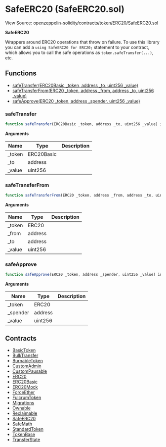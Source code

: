 # SafeERC20 (SafeERC20.sol)

View Source: [openzeppelin-solidity/contracts/token/ERC20/SafeERC20.sol](../openzeppelin-solidity/contracts/token/ERC20/SafeERC20.sol)

**SafeERC20**

Wrappers around ERC20 operations that throw on failure.
To use this library you can add a `using SafeERC20 for ERC20;` statement to your contract,
which allows you to call the safe operations as `token.safeTransfer(...)`, etc.

## Functions

- [safeTransfer(ERC20Basic _token, address _to, uint256 _value)](#safetransfer)
- [safeTransferFrom(ERC20 _token, address _from, address _to, uint256 _value)](#safetransferfrom)
- [safeApprove(ERC20 _token, address _spender, uint256 _value)](#safeapprove)

### safeTransfer

```js
function safeTransfer(ERC20Basic _token, address _to, uint256 _value) internal nonpayable
```

**Arguments**

| Name        | Type           | Description  |
| ------------- |------------- | -----|
| _token | ERC20Basic |  | 
| _to | address |  | 
| _value | uint256 |  | 

### safeTransferFrom

```js
function safeTransferFrom(ERC20 _token, address _from, address _to, uint256 _value) internal nonpayable
```

**Arguments**

| Name        | Type           | Description  |
| ------------- |------------- | -----|
| _token | ERC20 |  | 
| _from | address |  | 
| _to | address |  | 
| _value | uint256 |  | 

### safeApprove

```js
function safeApprove(ERC20 _token, address _spender, uint256 _value) internal nonpayable
```

**Arguments**

| Name        | Type           | Description  |
| ------------- |------------- | -----|
| _token | ERC20 |  | 
| _spender | address |  | 
| _value | uint256 |  | 

## Contracts

* [BasicToken](BasicToken.md)
* [BulkTransfer](BulkTransfer.md)
* [BurnableToken](BurnableToken.md)
* [CustomAdmin](CustomAdmin.md)
* [CustomPausable](CustomPausable.md)
* [ERC20](ERC20.md)
* [ERC20Basic](ERC20Basic.md)
* [ERC20Mock](ERC20Mock.md)
* [ForceEther](ForceEther.md)
* [FulcrumToken](FulcrumToken.md)
* [Migrations](Migrations.md)
* [Ownable](Ownable.md)
* [Reclaimable](Reclaimable.md)
* [SafeERC20](SafeERC20.md)
* [SafeMath](SafeMath.md)
* [StandardToken](StandardToken.md)
* [TokenBase](TokenBase.md)
* [TransferState](TransferState.md)
